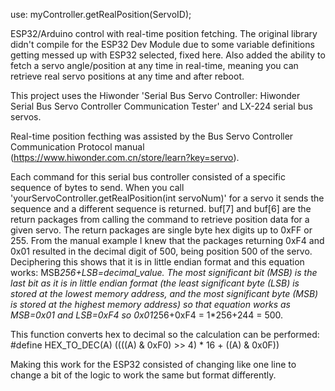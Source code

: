 use:
myController.getRealPosition(ServoID);

ESP32/Arduino control with real-time position fetching. The original library didn't compile for the ESP32 Dev Module due to some variable definitions getting messed up with ESP32 selected, fixed here. Also added the ability to fetch a servo angle/position at any time in real-time, meaning you can retrieve real servo positions at any time and after reboot.

This project uses the Hiwonder 'Serial Bus Servo Controller: Hiwonder Serial Bus Servo Controller Communication Tester' and LX-224 serial bus servos.

Real-time position fecthing was assisted by the Bus Servo Controller Communication Protocol manual (https://www.hiwonder.com.cn/store/learn?key=servo).

Each command for this serial bus controller consisted of a specific sequence of bytes to send. When you call 'yourServoController.getRealPosition(int servoNum)' for a servo it sends the sequence and a different sequence is returned. buf[7] and buf[6] are the return packages from calling the command to retrieve position data for a given servo. The return packages are single byte hex digits up to 0xFF or 255. From the manual example I knew that the packages returning 0xF4 and 0x01 resulted in the decimal digit of 500, being position 500 of the servo. Deciphering this shows that it is in little endian format and this equation works: MSB*256+LSB=decimal_value. The most significant bit (MSB) is the last bit as it is in little endian format (the least significant byte (LSB) is stored at the lowest memory address, and the most significant byte (MSB) is stored at the highest memory address) so that equation works as MSB=0x01 and LSB=0xF4 so 0x01*256+0xF4 = 1*256+244 = 500. 

This function converts hex to decimal so the calculation can be performed: #define HEX_TO_DEC(A) ((((A) & 0xF0) >> 4) * 16 + ((A) & 0x0F))


Making this work for the ESP32 consisted of changing like one line to change a bit of the logic to work the same but format differently.
